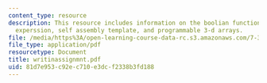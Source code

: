 ```yaml
---
content_type: resource
description: This resource includes information on the boolian function and boolian
  experssion, self assembly template, and programmable 3-d arrays.
file: /media/https%3A/open-learning-course-data-rc.s3.amazonaws.com/7-349-biological-computing-at-the-crossroads-of-engineering-and-science-spring-2005/81d7e953c92ec710e3dcf2338b3fd188_writinassignmnt.pdf
file_type: application/pdf
resourcetype: Document
title: writinassignmnt.pdf
uid: 81d7e953-c92e-c710-e3dc-f2338b3fd188
---
```

